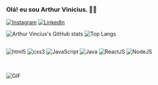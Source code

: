 ### Olá! eu sou Arthur Vinicius. 👋👋
[![Instagram](https://img.shields.io/badge/Instagram-E4405F?style=for-the-badge&logo=instagram&logoColor=white)](https://www.instagram.com/081_neguinho/)
[![LinkedIn](https://img.shields.io/badge/LinkedIn-0077B5?style=for-the-badge&logo=linkedin&logoColor=white)](https://www.linkedin.com/in/arthur-moraes-830815270/)

<div>

![Arthur Vincius's GitHub stats](https://github-readme-stats.vercel.app/api?username=lngg21&show_icons=true&theme=synthwave)
![Top Langs](https://github-readme-stats.vercel.app/api/top-langs/?username=lngg21&layout=compact&theme=synthwave)
</div>

<div style = "Display: inline_block"> 
<br />
<img aling= "center" alt = "html5" src = "https://img.shields.io/badge/HTML5-E34F26?style=for-the-badge&logo=html5&logoColor=white">
<img aling= "center" alt = "css3" src = "https://img.shields.io/badge/CSS3-1572B6?style=for-the-badge&logo=css3&logoColor=white">
<img aling= "center" alt = "JavaScript" src = "https://img.shields.io/badge/JavaScript-F7DF1E?style=for-the-badge&logo=javascript&logoColor=black">
<img aling= "center" alt = "Java" src = "https://img.shields.io/badge/Java-ED8B00?style=for-the-badge&logo=openjdk&logoColor=white">
<img aling= "center" alt = "ReactJS" src = "https://img.shields.io/badge/React-20232A?style=for-the-badge&logo=react&logoColor=61DAFB">
<img aling= "center" alt = "NodeJS" src = "https://img.shields.io/badge/Node.js-43853D?style=for-the-badge&logo=node.js&logoColor=white">
</div> <br />
<br />


![GIF](https://user-images.githubusercontent.com/74038190/219923809-b86dc415-a0c2-4a38-bc88-ad6cf06395a8.gif)

<!--
**lngg21/lngg21** is a ✨ _special_ ✨ repository because its `README.md` (this file) appears on your GitHub profile.



- 😄 Pronouns: Ele/Dele
- ⚡ Fun fact: Adoro Futebol
-->
